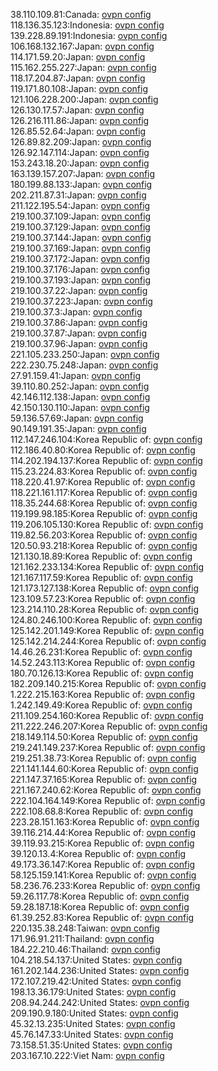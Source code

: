 38.110.109.81:Canada: [ovpn config](vpn/38_110_109_81.ovpn)  
118.136.35.123:Indonesia: [ovpn config](vpn/118_136_35_123.ovpn)  
139.228.89.191:Indonesia: [ovpn config](vpn/139_228_89_191.ovpn)  
106.168.132.167:Japan: [ovpn config](vpn/106_168_132_167.ovpn)  
114.171.59.20:Japan: [ovpn config](vpn/114_171_59_20.ovpn)  
115.162.255.227:Japan: [ovpn config](vpn/115_162_255_227.ovpn)  
118.17.204.87:Japan: [ovpn config](vpn/118_17_204_87.ovpn)  
119.171.80.108:Japan: [ovpn config](vpn/119_171_80_108.ovpn)  
121.106.228.200:Japan: [ovpn config](vpn/121_106_228_200.ovpn)  
126.130.17.57:Japan: [ovpn config](vpn/126_130_17_57.ovpn)  
126.216.111.86:Japan: [ovpn config](vpn/126_216_111_86.ovpn)  
126.85.52.64:Japan: [ovpn config](vpn/126_85_52_64.ovpn)  
126.89.82.209:Japan: [ovpn config](vpn/126_89_82_209.ovpn)  
126.92.147.114:Japan: [ovpn config](vpn/126_92_147_114.ovpn)  
153.243.18.20:Japan: [ovpn config](vpn/153_243_18_20.ovpn)  
163.139.157.207:Japan: [ovpn config](vpn/163_139_157_207.ovpn)  
180.199.88.133:Japan: [ovpn config](vpn/180_199_88_133.ovpn)  
202.211.87.31:Japan: [ovpn config](vpn/202_211_87_31.ovpn)  
211.122.195.54:Japan: [ovpn config](vpn/211_122_195_54.ovpn)  
219.100.37.109:Japan: [ovpn config](vpn/219_100_37_109.ovpn)  
219.100.37.129:Japan: [ovpn config](vpn/219_100_37_129.ovpn)  
219.100.37.144:Japan: [ovpn config](vpn/219_100_37_144.ovpn)  
219.100.37.169:Japan: [ovpn config](vpn/219_100_37_169.ovpn)  
219.100.37.172:Japan: [ovpn config](vpn/219_100_37_172.ovpn)  
219.100.37.176:Japan: [ovpn config](vpn/219_100_37_176.ovpn)  
219.100.37.193:Japan: [ovpn config](vpn/219_100_37_193.ovpn)  
219.100.37.22:Japan: [ovpn config](vpn/219_100_37_22.ovpn)  
219.100.37.223:Japan: [ovpn config](vpn/219_100_37_223.ovpn)  
219.100.37.3:Japan: [ovpn config](vpn/219_100_37_3.ovpn)  
219.100.37.86:Japan: [ovpn config](vpn/219_100_37_86.ovpn)  
219.100.37.87:Japan: [ovpn config](vpn/219_100_37_87.ovpn)  
219.100.37.96:Japan: [ovpn config](vpn/219_100_37_96.ovpn)  
221.105.233.250:Japan: [ovpn config](vpn/221_105_233_250.ovpn)  
222.230.75.248:Japan: [ovpn config](vpn/222_230_75_248.ovpn)  
27.91.159.41:Japan: [ovpn config](vpn/27_91_159_41.ovpn)  
39.110.80.252:Japan: [ovpn config](vpn/39_110_80_252.ovpn)  
42.146.112.138:Japan: [ovpn config](vpn/42_146_112_138.ovpn)  
42.150.130.110:Japan: [ovpn config](vpn/42_150_130_110.ovpn)  
59.136.57.69:Japan: [ovpn config](vpn/59_136_57_69.ovpn)  
90.149.191.35:Japan: [ovpn config](vpn/90_149_191_35.ovpn)  
112.147.246.104:Korea Republic of: [ovpn config](vpn/112_147_246_104.ovpn)  
112.186.40.80:Korea Republic of: [ovpn config](vpn/112_186_40_80.ovpn)  
114.202.194.137:Korea Republic of: [ovpn config](vpn/114_202_194_137.ovpn)  
115.23.224.83:Korea Republic of: [ovpn config](vpn/115_23_224_83.ovpn)  
118.220.41.97:Korea Republic of: [ovpn config](vpn/118_220_41_97.ovpn)  
118.221.161.117:Korea Republic of: [ovpn config](vpn/118_221_161_117.ovpn)  
118.35.244.68:Korea Republic of: [ovpn config](vpn/118_35_244_68.ovpn)  
119.199.98.185:Korea Republic of: [ovpn config](vpn/119_199_98_185.ovpn)  
119.206.105.130:Korea Republic of: [ovpn config](vpn/119_206_105_130.ovpn)  
119.82.56.203:Korea Republic of: [ovpn config](vpn/119_82_56_203.ovpn)  
120.50.93.218:Korea Republic of: [ovpn config](vpn/120_50_93_218.ovpn)  
121.130.18.89:Korea Republic of: [ovpn config](vpn/121_130_18_89.ovpn)  
121.162.233.134:Korea Republic of: [ovpn config](vpn/121_162_233_134.ovpn)  
121.167.117.59:Korea Republic of: [ovpn config](vpn/121_167_117_59.ovpn)  
121.173.127.138:Korea Republic of: [ovpn config](vpn/121_173_127_138.ovpn)  
123.109.57.23:Korea Republic of: [ovpn config](vpn/123_109_57_23.ovpn)  
123.214.110.28:Korea Republic of: [ovpn config](vpn/123_214_110_28.ovpn)  
124.80.246.100:Korea Republic of: [ovpn config](vpn/124_80_246_100.ovpn)  
125.142.201.149:Korea Republic of: [ovpn config](vpn/125_142_201_149.ovpn)  
125.142.214.244:Korea Republic of: [ovpn config](vpn/125_142_214_244.ovpn)  
14.46.26.231:Korea Republic of: [ovpn config](vpn/14_46_26_231.ovpn)  
14.52.243.113:Korea Republic of: [ovpn config](vpn/14_52_243_113.ovpn)  
180.70.126.13:Korea Republic of: [ovpn config](vpn/180_70_126_13.ovpn)  
182.209.140.215:Korea Republic of: [ovpn config](vpn/182_209_140_215.ovpn)  
1.222.215.163:Korea Republic of: [ovpn config](vpn/1_222_215_163.ovpn)  
1.242.149.49:Korea Republic of: [ovpn config](vpn/1_242_149_49.ovpn)  
211.109.254.160:Korea Republic of: [ovpn config](vpn/211_109_254_160.ovpn)  
211.222.246.207:Korea Republic of: [ovpn config](vpn/211_222_246_207.ovpn)  
218.149.114.50:Korea Republic of: [ovpn config](vpn/218_149_114_50.ovpn)  
219.241.149.237:Korea Republic of: [ovpn config](vpn/219_241_149_237.ovpn)  
219.251.38.73:Korea Republic of: [ovpn config](vpn/219_251_38_73.ovpn)  
221.141.144.60:Korea Republic of: [ovpn config](vpn/221_141_144_60.ovpn)  
221.147.37.165:Korea Republic of: [ovpn config](vpn/221_147_37_165.ovpn)  
221.167.240.62:Korea Republic of: [ovpn config](vpn/221_167_240_62.ovpn)  
222.104.164.149:Korea Republic of: [ovpn config](vpn/222_104_164_149.ovpn)  
222.108.68.8:Korea Republic of: [ovpn config](vpn/222_108_68_8.ovpn)  
223.28.151.163:Korea Republic of: [ovpn config](vpn/223_28_151_163.ovpn)  
39.116.214.44:Korea Republic of: [ovpn config](vpn/39_116_214_44.ovpn)  
39.119.93.215:Korea Republic of: [ovpn config](vpn/39_119_93_215.ovpn)  
39.120.13.4:Korea Republic of: [ovpn config](vpn/39_120_13_4.ovpn)  
49.173.36.147:Korea Republic of: [ovpn config](vpn/49_173_36_147.ovpn)  
58.125.159.141:Korea Republic of: [ovpn config](vpn/58_125_159_141.ovpn)  
58.236.76.233:Korea Republic of: [ovpn config](vpn/58_236_76_233.ovpn)  
59.26.117.78:Korea Republic of: [ovpn config](vpn/59_26_117_78.ovpn)  
59.28.187.18:Korea Republic of: [ovpn config](vpn/59_28_187_18.ovpn)  
61.39.252.83:Korea Republic of: [ovpn config](vpn/61_39_252_83.ovpn)  
220.135.38.248:Taiwan: [ovpn config](vpn/220_135_38_248.ovpn)  
171.96.91.211:Thailand: [ovpn config](vpn/171_96_91_211.ovpn)  
184.22.210.46:Thailand: [ovpn config](vpn/184_22_210_46.ovpn)  
104.218.54.137:United States: [ovpn config](vpn/104_218_54_137.ovpn)  
161.202.144.236:United States: [ovpn config](vpn/161_202_144_236.ovpn)  
172.107.219.42:United States: [ovpn config](vpn/172_107_219_42.ovpn)  
198.13.36.179:United States: [ovpn config](vpn/198_13_36_179.ovpn)  
208.94.244.242:United States: [ovpn config](vpn/208_94_244_242.ovpn)  
209.190.9.180:United States: [ovpn config](vpn/209_190_9_180.ovpn)  
45.32.13.235:United States: [ovpn config](vpn/45_32_13_235.ovpn)  
45.76.147.33:United States: [ovpn config](vpn/45_76_147_33.ovpn)  
73.158.51.35:United States: [ovpn config](vpn/73_158_51_35.ovpn)  
203.167.10.222:Viet Nam: [ovpn config](vpn/203_167_10_222.ovpn)  
